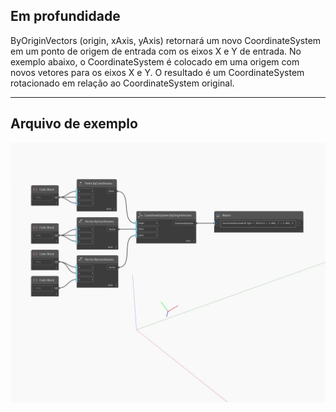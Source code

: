 <!--- Autodesk.DesignScript.Geometry.CoordinateSystem.ByOriginVectors(origin, xAxis, yAxis) --->
<!--- OH554N4PUDZNL4VT5CUWEDPC3OHVKCDBCOPHIXQAIDMNWPFEREUQ --->
## Em profundidade
ByOriginVectors (origin, xAxis, yAxis) retornará um novo CoordinateSystem em um ponto de origem de entrada com os eixos X e Y de entrada. No exemplo abaixo, o CoordinateSystem é colocado em uma origem com novos vetores para os eixos X e Y. O resultado é um CoordinateSystem rotacionado em relação ao CoordinateSystem original.
___
## Arquivo de exemplo

![ByOriginVectors (origin, xAxis, yAxis)](./OH554N4PUDZNL4VT5CUWEDPC3OHVKCDBCOPHIXQAIDMNWPFEREUQ_img.jpg)

